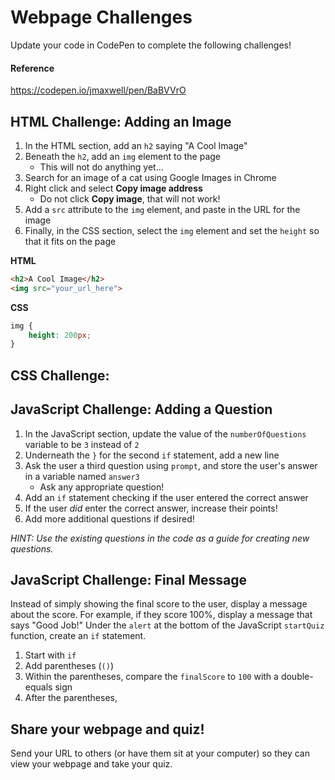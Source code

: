 # Webpage Challenges
Update your code in CodePen to complete the following challenges!

#### Reference
https://codepen.io/jmaxwell/pen/BaBVVrO

## HTML Challenge: Adding an Image
1. In the HTML section, add an `h2` saying "A Cool Image"
1. Beneath the `h2`, add an `img` element to the page
    - This will not do anything yet...
1. Search for an image of a cat using Google Images in Chrome
1. Right click and select **Copy image address**
    - Do not click **Copy image**, that will not work!
1. Add a `src` attribute to the `img` element, and paste in the URL for the image
1. Finally, in the CSS section, select the `img` element and set the `height` so that it fits on the page

**HTML**
```html
<h2>A Cool Image</h2>
<img src="your_url_here">
```

**CSS**
```css
img {
    height: 200px;
}
```

## CSS Challenge:

## JavaScript Challenge: Adding a Question
1. In the JavaScript section, update the value of the `numberOfQuestions` variable to be `3` instead of `2`
1. Underneath the `}` for the second `if` statement, add a new line
1. Ask the user a third question using `prompt`, and store the user's answer in a variable named `answer3`
    - Ask any appropriate question!
1. Add an `if` statement checking if the user entered the correct answer
1. If the user _did_ enter the correct answer, increase their points!
1. Add more additional questions if desired!

_HINT: Use the existing questions in the code as a guide for creating new questions._

## JavaScript Challenge: Final Message
Instead of simply showing the final score to the user, display a message about the score. For example, if they score 100%, display a message that says "Good Job!"  Under the `alert` at the bottom of the JavaScript `startQuiz` function, create an `if` statement.

1. Start with `if`
1. Add parentheses (`()`)
1. Within the parentheses, compare the `finalScore` to `100` with a double-equals sign
1. After the parentheses, 

## Share your webpage and quiz!
Send your URL to others (or have them sit at your computer) so they can view your webpage and take your quiz.

